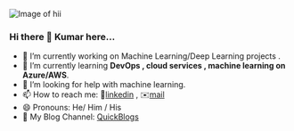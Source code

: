 ![Image of hii](https://i.pinimg.com/originals/00/4b/17/004b173f6e3d6843df10114e087f30a8.gif)
<!--
**Kumar-ranjan12345/Kumar-ranjan12345** is a ✨ _special_ ✨ repository because its `README.md` (this file) appears on your GitHub profile.

Here are some ideas to get you started:
-->
### Hi there 👋 Kumar here...
- 🔭 I’m currently working on  Machine Learning/Deep Learning projects .
- 🌱 I’m currently learning  **DevOps , cloud services ,  machine learning on Azure/AWS**.
- 🤔 I’m looking for help with machine learning.
- 📫 How to reach me: 📱[linkedin](https://www.linkedin.com/in/kumar-ranjan-kamila-a28612187/)  , ✉️[mail](kumar.ranjan.kamila@gmail.com)
- 😄 Pronouns: He/ Him / His
- 📝 My Blog Channel: [QuickBlogs](https://askdiaries.blogspot.com/)

